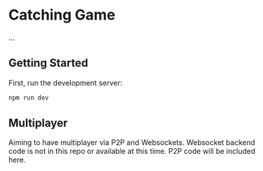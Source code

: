 # Catching Game

...

## Getting Started

First, run the development server:

```bash
npm run dev
```

## Multiplayer

Aiming to have multiplayer via P2P and Websockets. Websocket backend code is not in this repo or available at this time. P2P code will be included here.